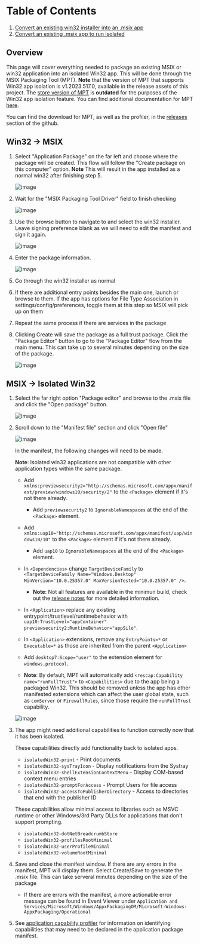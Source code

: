 # Table of Contents
1. [Convert an existing win32 installer into an .msix app](#win32---msix)
2. [Convert an existing .msix app to run isolated](#msix---isolated-win32)

## Overview

This page will cover everything needed to package an existing MSIX or win32 application into
an isolated Win32 app. This will be done through the MSIX Packaging Tool (MPT). **Note** that the
version of MPT that supports Win32 app isolation is v1.2023.517.0, available in the release assets
of this project. The [store version of MPT](https://learn.microsoft.com/en-us/windows/msix/packaging-tool/tool-overview) 
is **outdated** for the purposes of the Win32 app isolation feature. You can find additional 
documentation for MPT [here](https://learn.microsoft.com/en-us/windows/msix/packaging-tool/tool-overview).

You can find the download for MPT, as well as the profiler, in the [releases](https://github.com/microsoft/win32-app-isolation/releases) section of the github.

## Win32 -> MSIX

1. Select "Application Package" on the far left and choose where the package will be created.
This flow will follow the "Create package on this computer" option. **Note** This will result 
in the app installed as a normal win32 after finishing step 5.

    ![image](images/01-packaging-main-menu.png)

2. Wait for the "MSIX Packaging Tool Driver" field to finish checking

    ![image](images/02-packaging-prepare.png)

3. Use the browse button to navigate to and select the win32 installer. Leave signing preference
blank as we will need to edit the manifest and sign it again.

    ![image](images/03-packaging-installer.png)

4. Enter the package information.

    ![image](images/04-packaging-package-info.png)

5. Go through the win32 installer as normal

6. If there are additional entry points besides the main one, launch or browse to them. If the app
has options for File Type Association in settings/config/preferences, toggle them at this step so
MSIX will pick up on them

7. Repeat the same process if there are services in the package

8. Clicking Create will save the package as a full trust package. Click the "Package Editor" button
to go to the "Package Editor" flow from the main menu. This can take up to several minutes depending
on the size of the package.

    ![image](images/05-packaging-create-package.png)

## MSIX -> Isolated Win32

1. Select the far right option "Package editor" and browse to the .msix file and click the
"Open package" button.

    ![image](images/01-packaging-main-menu.png)

2. Scroll down to the "Manifest file" section and click "Open file"

    ![image](images/10-packaging-package-editor.png)

    In the manifest, the following changes will need to be made.

    **Note**: Isolated win32 applications are not compatible with other application types within the same package.

    * Add `xmlns:previewsecurity2="http://schemas.microsoft.com/appx/manifest/preview/windows10/security/2"`
    to the `<Package>` element if it's not there already.

        * Add `previewsecurity2` to `IgnorableNamespaces` at the end of the `<Package>` element.

    * Add `xmlns:uap10="http://schemas.microsoft.com/appx/manifest/uap/windows10/10"` to the `<Package>` element
    if it's not there already.

        * Add `uap10` to `IgnorableNamespaces` at the end of the `<Package>` element.

    * In `<Dependencies>` change `TargetDeviceFamily` to
    `<TargetDeviceFamily Name="Windows.Desktop" MinVersion="10.0.25357.0" MaxVersionTested="10.0.25357.0" />`.

        * **Note**: Not all features are available in the minimun build, check out the [release notes](../../relnotes/windows-release-notes.md) for more detailed information.

    * In `<Application>` replace any existing entrypoint/trustlevel/runtimebehavior with
    `uap10:TrustLevel="appContainer" previewsecurity2:RuntimeBehavior="appSilo"`.

    * In `<Application>` extensions, remove any `EntryPoints=*` or `Executable=*` as those are inherited from the parent `<Application>`

    * Add `desktop7:Scope="user"` to the extension element for `windows.protocol`.

    * **Note**: By default, MPT will automatically add `<rescap:Capability name="runFullTrust">` to
    `<Capabilities>` due to the app being a packaged Win32. This should be removed unless
    the app has other manifested extensions which can affect the user global state, such as
    `comServer` or `FirewallRules`, since those require the `runFullTrust` capability.

    ![image](images/11-packaging-manifest.png)

3. The app might need additional capabilities to function correctly now that it has been isolated.

    These capabilities directly add functionality back to isolated apps.

    * `isolatedWin32-print` - Print documents
    * `isolatedWin32-sysTrayIcon` - Display notifications from the Systray
    * `isolatedWin32-shellExtensionContextMenu` - Display COM-based context menu entries
    * `isolatedWin32-promptForAccess` - Prompt Users for file access
    * `isolatedWin32-accessToPublisherDirectory` - Access to directories that end with the publisher ID

    These capabilities allow minimal access to libraries such as MSVC runtime or other Windows/3rd
    Party DLLs for applications that don't support prompting.

    * `isolatedWin32-dotNetBreadcrumbStore`
    * `isolatedWin32-profilesRootMinimal`
    * `isolatedWin32-userProfileMinimal`
    * `isolatedWin32-volumeRootMinimal`

4. Save and close the manifest window. If there are any errors in the manifest, MPT will display
them. Select Create/Save to generate the .msix file. This can take serveral minutes depending on 
the size of the package

    * If there are errors with the manifest, a more actionable error message can be found in Event 
    Viewer under `Application and Services/Microsoft/Windows/AppxPackagingOM/Microsoft-Windows-AppxPackaging/Operational`

5. See [application capability profiler](../profiler/application-capability-profiler.md) for
information on identifying capabilities that may need to be declared in the application package
manifest.
